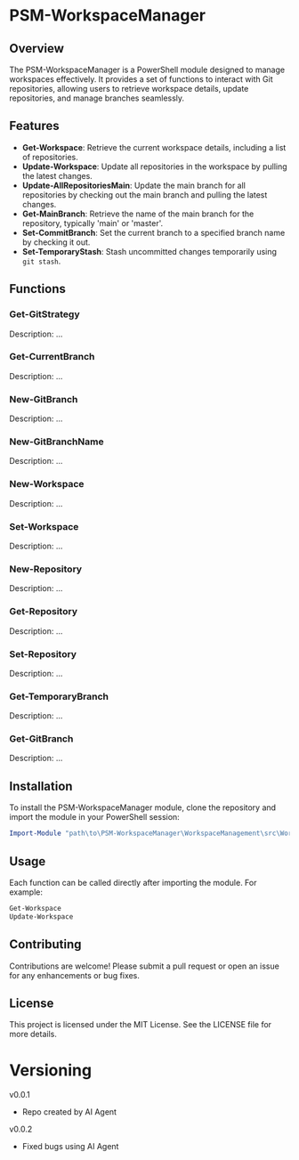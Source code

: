 # PSM-WorkspaceManager

## Overview
The PSM-WorkspaceManager is a PowerShell module designed to manage workspaces effectively. It provides a set of functions to interact with Git repositories, allowing users to retrieve workspace details, update repositories, and manage branches seamlessly.

## Features
- **Get-Workspace**: Retrieve the current workspace details, including a list of repositories.
- **Update-Workspace**: Update all repositories in the workspace by pulling the latest changes.
- **Update-AllRepositoriesMain**: Update the main branch for all repositories by checking out the main branch and pulling the latest changes.
- **Get-MainBranch**: Retrieve the name of the main branch for the repository, typically 'main' or 'master'.
- **Set-CommitBranch**: Set the current branch to a specified branch name by checking it out.
- **Set-TemporaryStash**: Stash uncommitted changes temporarily using `git stash`.

## Functions

### Get-GitStrategy
Description: ...

### Get-CurrentBranch
Description: ...

### New-GitBranch
Description: ...

### New-GitBranchName
Description: ...

### New-Workspace
Description: ...

### Set-Workspace
Description: ...

### New-Repository
Description: ...

### Get-Repository
Description: ...

### Set-Repository
Description: ...

### Get-TemporaryBranch
Description: ...

### Get-GitBranch
Description: ...

## Installation
To install the PSM-WorkspaceManager module, clone the repository and import the module in your PowerShell session:

```powershell
Import-Module "path\to\PSM-WorkspaceManager\WorkspaceManagement\src\WorkspaceManagement.psm1"
```

## Usage
Each function can be called directly after importing the module. For example:

```powershell
Get-Workspace
Update-Workspace
```

## Contributing
Contributions are welcome! Please submit a pull request or open an issue for any enhancements or bug fixes.

## License
This project is licensed under the MIT License. See the LICENSE file for more details.


# Versioning

v0.0.1
- Repo created by AI Agent

v0.0.2
- Fixed bugs using AI Agent